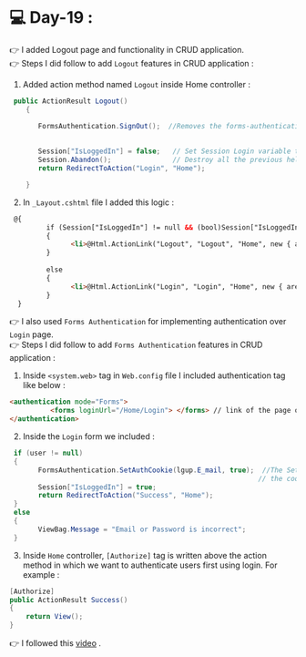 # :computer: Day-19 :
:point_right: I added Logout page and  functionality in CRUD application. <br>
:point_right: Steps I did follow to add `Logout` features in CRUD application : <br>
1. Added action method named `Logout` inside Home controller :
``` C#
 public ActionResult Logout()
    {

       FormsAuthentication.SignOut();  //Removes the forms-authentication ticket from the browser.
                                
                                
       Session["IsLoggedIn"] = false;   // Set Session Login variable to false .
       Session.Abandon();               // Destroy all the previous held sessions .
       return RedirectToAction("Login", "Home");

    }
```
2. In `_Layout.cshtml` file I added this logic :
``` HTML
 @{
         if (Session["IsLoggedIn"] != null && (bool)Session["IsLoggedIn"])    // Check whether the the session is not null and true .
         {
               <li>@Html.ActionLink("Logout", "Logout", "Home", new { area = "" }, new { @class = "nav-link" })</li> // Display Logout in navbar if logged in .
         }
                       
         else
         {
               <li>@Html.ActionLink("Login", "Login", "Home", new { area = "" }, new { @class = "nav-link" })</li>
         }
  }
```
:point_right: I also used `Forms Authentication` for implementing authentication over `Login` page. <br>
:point_right: Steps I did follow to add `Forms Authentication` features in CRUD application : <br>
1. Inside `<system.web>`  tag in `Web.config` file I included authentication tag like below :
``` HTML
<authentication mode="Forms">
		  <forms loginUrl="/Home/Login"> </forms> // link of the page over which authentication will be applied.
</authentication>
```
2. Inside the `Login` form we included :
``` C#
 if (user != null)
 {
       FormsAuthentication.SetAuthCookie(lgup.E_mail, true);  //The SetAuthCookie method adds a forms-authentication ticket to either
                                                             // the cookies collection or the URL if CookiesSupported is false. 
       Session["IsLoggedIn"] = true;
       return RedirectToAction("Success", "Home");
 }
 else
 {
       ViewBag.Message = "Email or Password is incorrect";
 }


```
3. Inside `Home` controller, `[Authorize]` tag is written above the action method in which we want to authenticate users first using login. For example :
``` C#
[Authorize]
public ActionResult Success()
{
    return View();
}
```
:point_right: I followed this [video](https://www.youtube.com/watch?v=LlHjY8s6tZQ&list=PLaFzfwmPR7_JuVN71I9pEpN8JadDTh0rg&index=54) .



